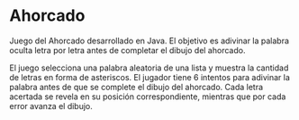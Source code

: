 # Ahorcado
Juego del  Ahorcado desarrollado en Java. El objetivo es adivinar la palabra oculta letra por letra antes de completar el dibujo del ahorcado.

El juego selecciona una palabra aleatoria de una lista y muestra la cantidad de letras en forma de asteriscos. El jugador tiene 6 intentos para adivinar la palabra antes de que se complete el dibujo del ahorcado. Cada letra acertada se revela en su posición correspondiente, mientras que por cada error avanza el dibujo.
